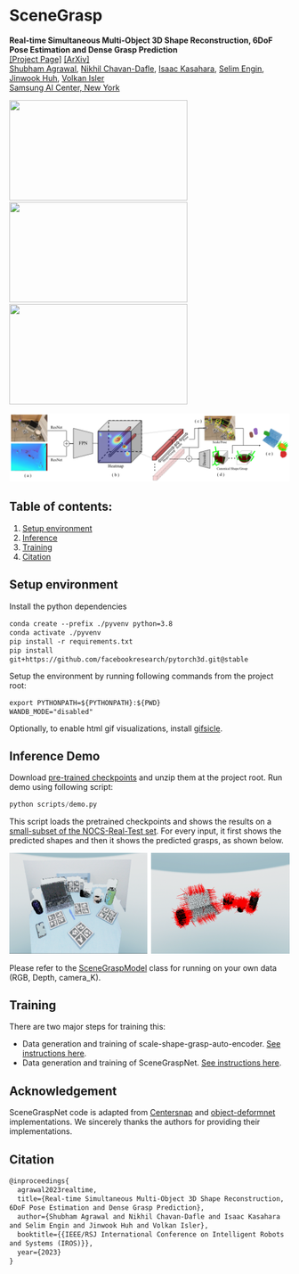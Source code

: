 # SceneGrasp

<strong>Real-time Simultaneous Multi-Object 3D Shape Reconstruction, 6DoF Pose Estimation and Dense Grasp Prediction</strong>
<br>
[[Project Page]](https://samsunglabs.github.io/SceneGrasp-project-page) [[ArXiv]](https://arxiv.org/abs/2305.09510)
<br>
[Shubham Agrawal](https://www.agshubh.com), [Nikhil Chavan-Dafle](https://www.linkedin.com/in/nikhilcd),
[Isaac Kasahara](https://kasai2020.github.io/), [Selim Engin](https://ksengin.github.io/),
[Jinwook Huh](https://sites.google.com/view/jinwookhuh/), [Volkan Isler](https://www-users.cse.umn.edu/~isler/)
<br>
[Samsung AI Center, New York](https://research.samsung.com/aicenter_ny)


[<img src="https://img.youtube.com/vi/R38v8y3GXn8/maxresdefault.jpg" width="320" height="180"/>](https://youtu.be/R38v8y3GXn8)[<img src="https://img.youtube.com/vi/5YwnzMr6vq8/maxresdefault.jpg" width="320" height="180"/>](https://youtu.be/5YwnzMr6vq8)[<img src="https://img.youtube.com/vi/wFdet1xfunA/maxresdefault.jpg" width="320" height="180"/>](https://youtu.be/wFdet1xfunA) 

<img src="outreach/sceneGraspNet-architecture.png" alt="SceneGrasp Architecture" width="960"/>



## Table of contents:
1. [Setup environment](#setup-environment)
2. [Inference](#inference)
3. [Training](#training)
4. [Citation](#citation)

## Setup environment
Install the python dependencies

```
conda create --prefix ./pyvenv python=3.8
conda activate ./pyvenv
pip install -r requirements.txt
pip install git+https://github.com/facebookresearch/pytorch3d.git@stable
```

Setup the environment by running following commands from the project root:
```
export PYTHONPATH=${PYTHONPATH}:${PWD}
WANDB_MODE="disabled"
```

Optionally, to enable html gif visualizations, install
[gifsicle](https://www.lcdf.org/gifsicle/).

## Inference Demo
Download [pre-trained checkpoints](https://github.com/SamsungLabs/SceneGrasp/releases/download/v1.0/checkpoints.zip)
and unzip them at the project root.
Run demo using following script:
```python
python scripts/demo.py
```
This script loads the pretrained checkpoints and shows the results on a
[small-subset of the NOCS-Real-Test set](outreach/demo_data/). For every input, it first
shows the predicted shapes and then it shows the predicted grasps, as shown below.

<img src="outreach/demo.png" alt="demo.png"/>

Please refer to the [SceneGraspModel](common/utils/scene_grasp_utils.py)
class for running on your own data (RGB, Depth, camera_K).

## Training
There are two major steps for training this:
- Data generation and training of scale-shape-grasp-auto-encoder. [See instructions here](scene_grasp/scale_shape_grasp_ae/README.md).
- Data generation and training of SceneGraspNet.
[See instructions here](scene_grasp/scene_grasp_net/README.md).


## Acknowledgement
SceneGraspNet code is adapted from [Centersnap](https://github.com/zubair-irshad/CenterSnap)
and [object-deformnet](https://github.com/mentian/object-deformnet) implementations. We
sincerely thanks the authors for providing their implementations.

## Citation
```
@inproceedings{
  agrawal2023realtime,
  title={Real-time Simultaneous Multi-Object 3D Shape Reconstruction, 6DoF Pose Estimation and Dense Grasp Prediction},
  author={Shubham Agrawal and Nikhil Chavan-Dafle and Isaac Kasahara and Selim Engin and Jinwook Huh and Volkan Isler},
  booktitle={{IEEE/RSJ International Conference on Intelligent Robots and Systems (IROS)}},
  year={2023}
}
```